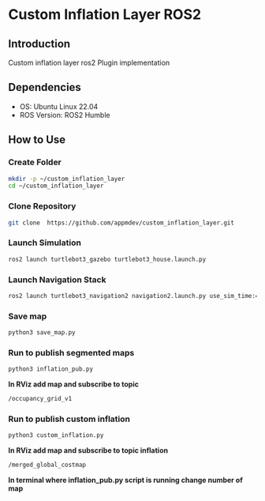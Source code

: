 # Custom Inflation Layer ROS2



## Introduction

Custom inflation layer ros2 Plugin implementation 

## Dependencies

- OS: Ubuntu Linux 22.04
- ROS Version: ROS2 Humble

## How to Use

### Create Folder

```bash
mkdir -p ~/custom_inflation_layer
cd ~/custom_inflation_layer
```

### Clone Repository

```bash
git clone  https://github.com/appmdev/custom_inflation_layer.git
```

### Launch Simulation 

```bash
ros2 launch turtlebot3_gazebo turtlebot3_house.launch.py
```

### Launch Navigation Stack

```bash
ros2 launch turtlebot3_navigation2 navigation2.launch.py use_sim_time:=True map:=map.yaml
```

### Save map

```bash
python3 save_map.py
```

### Run to publish segmented maps

```bash
python3 inflation_pub.py
```

**In RViz add map and subscribe to topic**
```bash
/occupancy_grid_v1
```

### Run to publish custom inflation

```bash
python3 custom_inflation.py
```

**In RViz add map and subscribe to topic inflation**
```bash
/merged_global_costmap
```
**In terminal where inflation_pub.py script is running change number of map**